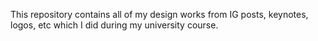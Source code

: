 This repository contains all of my design works from IG posts, keynotes, logos, etc which I did during my university course.
